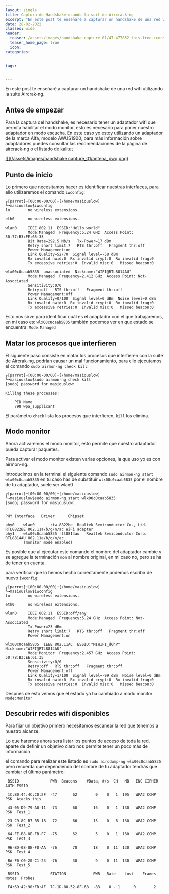 ```yaml
---
layout: single
title: Captura de Handshake usando la suit de Aircrack-ng 
excerpt: "En este post te enseñaré a capturar un handshake de una red wifi utilizando la suite Aircrak-ng."
date: 28-02-2022
classes: wide
header:
  teaser: /assets/images/handshake capture_01/47-477852_this-free-icons-png-design-of-handshake-002-PhotoRoom.png
  teaser_home_page: true
  icon: 
categories:


tags:


---
```


En este post te enseñaré a capturar un handshake de una red wifi utilizando la suite Aircrak-ng.


## Antes de empezar

Para la captura del handshake, es necesario tener un adaptador wifi que permita habilitar el modo monitor, esto es necesario para poner nuestro adaptador en modo escucha.
En este caso yo estoy utilizando un adaptador de la marca Alfa, modelo AWUS1900, para más información sobre adaptadores puedes consultar las recomendaciones de la página de [aircrack-ng](https://www.aircrack-ng.org/doku.php?id=faq) o el listado de [kalitut](https://kalitut.com/usb-wi-fi-adapters-supporting-monitor/)

[![](/assets/images/handshake capture_01/antena_pwq.png)](https://www.amazon.es/Alfa-Network-AWUS1900-802-11ac-adapter/dp/B01MZD7Z76/ref=sr_1_1?__mk_es_ES=%C3%85M%C3%85%C5%BD%C3%95%C3%91&crid=2Z3VD0ZAFT97J&keywords=awus+1900&qid=1646076976&sprefix=awus+1900%2Caps%2C950&sr=8-1)


## Punto de inicio

Lo primero que necesitamos hacer es identificar nuestras interfaces, para ello utilizaremos el comando `iwconfig`:

```
┌[parrot]─[00:00-00/00]─[/home/masiouslow]
└╼masiouslow$iwconfig       
lo        no wireless extensions.

eth0      no wireless extensions.

wlan0     IEEE 802.11  ESSID:"Hello_world"  
          Mode:Managed  Frequency:5.24 GHz  Access Point: 50:77:B3:EE:65:33   
          Bit Rate=292.5 Mb/s   Tx-Power=17 dBm   
          Retry short limit:7   RTS thr:off   Fragment thr:off
          Power Management:on
          Link Quality=52/70  Signal level=-58 dBm  
          Rx invalid nwid:0  Rx invalid crypt:0  Rx invalid frag:0
          Tx excessive retries:0  Invalid misc:0   Missed beacon:0

wlx00c0caab5835  unassociated  Nickname:"WIFI@RTL8814AU"
          Mode:Managed  Frequency=2.412 GHz  Access Point: Not-Associated   
          Sensitivity:0/0  
          Retry:off   RTS thr:off   Fragment thr:off
          Power Management:off
          Link Quality=0/100  Signal level=0 dBm  Noise level=0 dBm
          Rx invalid nwid:0  Rx invalid crypt:0  Rx invalid frag:0
          Tx excessive retries:0  Invalid misc:0   Missed beacon:0

```
Esto nos sirve para identificar cuál es el adaptador con el que trabajaremos, en mi caso es: `wlx00c0caab5835` también podemos ver en que estado se encuentra: `Mode:Managed`


## Matar los procesos que interfieren

El siguiente paso consiste en matar los procesos que interfieren con la suite de Aircrak-ng, podrían causar un mal funcionamiento, para ello ejecutamos el comando `sudo airmon-ng check kill`:

```
┌[parrot]─[00:00-00/00]─[/home/masiouslow]
└╼masiouslow$sudo airmon-ng check kill
[sudo] password for masiouslow: 

Killing these processes:

    PID Name
    798 wpa_supplicant

```
El parámetro `check` lista los procesos que interfieren, `kill` los elimina.


## Modo monitor
Ahora activaremos el modo monitor, esto permite que nuestro adaptador pueda capturar paquetes.

Para activar el modo monitor existen varias opciones, la que uso yo es con airmon-ng.

Introducimos en la terminal el siguiente comando `sudo airmon-ng start wlx00c0caab5835` en tu caso has de substituir `wlx00c0caab5835` por el nombre de tu adaptador, suele ser wlan0

```
┌[parrot]─[00:00-00/00]─[/home/masiouslow]
└╼masiouslow$sudo airmon-ng start wlx00c0caab5835
[sudo] password for masiouslow: 


PHY	Interface	Driver		Chipset

phy0	wlan0		rtw_8822be	Realtek Semiconductor Co., Ltd. RTL8822BE 802.11a/b/g/n/ac WiFi adapter
phy1	wlx00c0caab5835	rtl8814au	Realtek Semiconductor Corp. RTL8814AU 802.11a/b/g/n/ac
		(monitor mode enabled)

```

Es posible que al ejecutar este comando el nombre del adaptador cambie y se agregue la terminación `mon` al nombre original, en mi caso no, pero se ha de  tener en cuenta.

para verificar que lo hemos hecho correctamente podemos escribir de nuevo `iwconfig`:

```
┌[parrot]─[00:00-00/00]─[/home/masiouslow]
└╼masiouslow$iwconfig       
lo        no wireless extensions.

eth0      no wireless extensions.

wlan0     IEEE 802.11  ESSID:off/any  
          Mode:Managed  Frequency:5.24 GHz  Access Point: Not-Associated   
          Tx-Power=23 dBm   
          Retry short limit:7   RTS thr:off   Fragment thr:off
          Power Management:on
          
wlx00c0caab5835  IEEE 802.11AC  ESSID:"MIWIFI_d6hP"  Nickname:"WIFI@RTL8814AU"
          Mode:Monitor  Frequency:2.457 GHz  Access Point: 50:78:B3:EE:61:35   
          Sensitivity:0/0  
          Retry:off   RTS thr:off   Fragment thr:off
          Power Management:off
          Link Quality=1/100  Signal level=-99 dBm  Noise level=0 dBm
          Rx invalid nwid:0  Rx invalid crypt:0  Rx invalid frag:0
          Tx excessive retries:0  Invalid misc:0   Missed beacon:0
```
Después de esto vemos que el estado ya ha cambiado a modo monitor `Mode:Monitor`

## Descubrir redes wifi disponibles

Para fijar un objetivo primero necesitamos escanear la red que tenemos a nuestro alcanze.

Lo que haremos ahora será listar los puntos de acceso de toda la red,  aparte de definir un objetivo claro nos permite tener un poco más de información


el comando para realizar este listado es `sudo airodump-ng wlx00c0caab5835` pero recuerda que dependiendo del nombre de tu adaptador tendrás que cambiar el último parámetro:

```
 BSSID              PWR  Beacons    #Data, #/s  CH   MB   ENC CIPHER  AUTH ESSID
                                                                                   
 1C:B0:44:4C:CD:2F  -47       62        0    0   1  195   WPA2 CCMP   PSK  Atacks_this
 
 43-05-D9-79-A0-11  -73       60       16    0   1  130   WPA2 CCMP   PSK  Test_1
 
 23-C9-8C-B7-B5-18  -72       66       13    0   6  130   WPA2 CCMP   PSK  Test_2 
 
 64-FE-B8-8E-FB-F7  -75       62        5    0   1  130   WPA2 CCMP   PSK  Test_3
 
 96-BD-08-0E-FD-AA  -76       70       18    0  11  130   WPA2 CCMP   PSK  Test_4
 
 BA-F0-C0-20-C1-23  -76       38        9    0  11  130   WPA2 CCMP   PSK  Test_5
 
 BSSID              STATION            PWR   Rate    Lost    Frames  Notes  Probes

 F4:69:42:90:FD:AF  7C-1D-00-52-8F-68  -83    0 - 1      0        2
```
